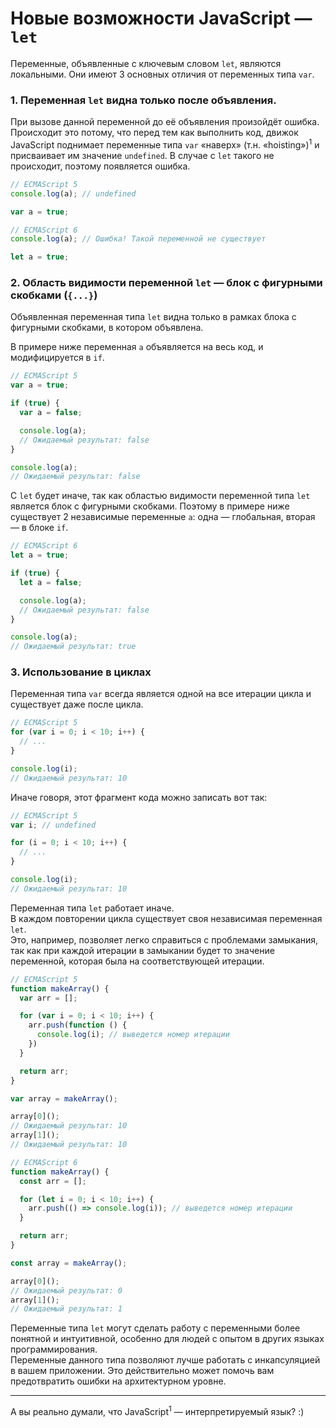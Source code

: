 # Новые возможности JavaScript — `let`

Переменные, объявленные с ключевым словом `let`, являются локальными.
Они имеют 3 основных отличия от переменных типа `var`.

### 1. Переменная `let` видна только после объявления.

При вызове данной переменной до её объявления произойдёт ошибка.  
Происходит это потому, что перед тем как выполнить код, движок JavaScript
поднимает переменные типа `var` &laquo;наверх&raquo; (т.н. &laquo;hoisting&raquo;)<sup>1</sup>
и присваивает им значение `undefined`. В случае с `let` такого не происходит, поэтому
появляется ошибка.

```javascript
// ECMAScript 5
console.log(a); // undefined

var a = true;
```

```javascript
// ECMAScript 6
console.log(a); // Ошибка! Такой переменной не существует

let a = true;
```

### 2. Область видимости переменной `let` — блок c фигурными скобками (`{...}`)

Объявленная переменная типа `let` видна только в рамках блока с фигурными скобками, в
котором объявлена.

В примере ниже переменная `a` объявляется на весь код, и модифицируется в `if`.

```javascript
// ECMAScript 5
var a = true;

if (true) {
  var a = false;

  console.log(a);
  // Ожидаемый результат: false
}

console.log(a);
// Ожидаемый результат: false
```

С `let` будет иначе, так как областью видимости переменной типа `let` является блок с
фигурными скобками. Поэтому в примере ниже существует 2 независимые переменные `a`:
одна — глобальная, вторая — в блоке `if`.

```javascript
// ECMAScript 6
let a = true;

if (true) {
  let a = false;

  console.log(a);
  // Ожидаемый результат: false
}

console.log(a);
// Ожидаемый результат: true
```

### 3. Использование в циклах

Переменная типа `var` всегда является одной на все итерации цикла и существует даже после
цикла.

```javascript
// ECMAScript 5
for (var i = 0; i < 10; i++) {
  // ...
}

console.log(i);
// Ожидаемый результат: 10
```

Иначе говоря, этот фрагмент кода можно записать вот так:

```javascript
// ECMAScript 5
var i; // undefined

for (i = 0; i < 10; i++) {
  // ...
}

console.log(i);
// Ожидаемый результат: 10
```

Переменная типа `let` работает иначе.  
В каждом повторении цикла существует своя независимая переменная `let`.  
Это, например, позволяет легко справиться с проблемами замыкания, так как при каждой
итерации в замыкании будет то значение переменной, которая была на соответствующей
итерации.

```javascript
// ECMAScript 5
function makeArray() {
  var arr = [];

  for (var i = 0; i < 10; i++) {
    arr.push(function () {
      console.log(i); // выведется номер итерации
    })
  }

  return arr;
}

var array = makeArray();

array[0]();
// Ожидаемый результат: 10
array[1]();
// Ожидаемый результат: 10
```

```javascript
// ECMAScript 6
function makeArray() {
  const arr = [];

  for (let i = 0; i < 10; i++) {
    arr.push(() => console.log(i)); // выведется номер итерации
  }

  return arr;
}

const array = makeArray();

array[0]();
// Ожидаемый результат: 0
array[1]();
// Ожидаемый результат: 1
```

Переменные типа `let` могут сделать работу с переменными более понятной и интуитивной,
особенно для людей с опытом в других языках программирования.  
Переменные данного типа позволяют лучше работать с инкапсуляцией в вашем приложении.
Это действительно может помочь вам предотвратить ошибки на архитектурном уровне.

---

А вы реально думали, что JavaScript<sup>1</sup> — интерпретируемый язык? :)
